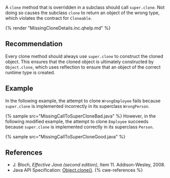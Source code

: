 A `clone` method that is overridden in a subclass should call `super.clone`. Not doing so causes the subclass `clone` to return an object of the wrong type, which violates the contract for `Cloneable`.

{% render "MissingCloneDetails.inc.qhelp.md" %}


## Recommendation
Every clone method should always use `super.clone` to construct the cloned object. This ensures that the cloned object is ultimately constructed by `Object.clone`, which uses reflection to ensure that an object of the correct runtime type is created.


## Example
In the following example, the attempt to clone `WrongEmployee` fails because `super.clone` is implemented incorrectly in its superclass `WrongPerson`.

{% sample src="MissingCallToSuperCloneBad.java" %}
However, in the following modified example, the attempt to clone `Employee` succeeds because `super.clone` is implemented correctly in its superclass `Person`.

{% sample src="MissingCallToSuperCloneGood.java" %}

## References
* J. Bloch, *Effective Java (second edition)*, Item 11. Addison-Wesley, 2008.
* Java API Specification: [Object.clone()](https://docs.oracle.com/en/java/javase/11/docs/api/java.base/java/lang/Object.html#clone()).
{% cwe-references %}
